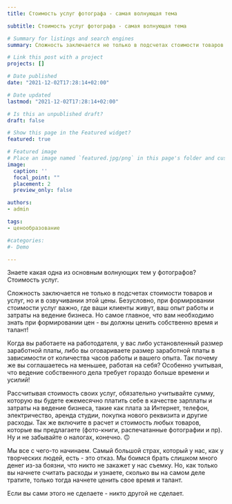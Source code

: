 ```yaml
---
title: Стоимость услуг фотографа - самая волнующая тема

subtitle: Стоимость услуг фотографа - самая волнующая тема

# Summary for listings and search engines
summary: Сложность заключается не только в подсчетах стоимости товаров и услуг, но и в озвучивании этой цены. 

# Link this post with a project
projects: []

# Date published
date: "2021-12-02T17:28:14+02:00"

# Date updated
lastmod: "2021-12-02T17:28:14+02:00"

# Is this an unpublished draft?
draft: false

# Show this page in the Featured widget?
featured: true

# Featured image
# Place an image named `featured.jpg/png` in this page's folder and customize its options here.
image:
  caption: ''
  focal_point: ""
  placement: 2
  preview_only: false

authors:
- admin

tags:
- ценообразование

#categories:
#- Demo

---
```

Знаете какая одна из основным волнующих тем у фотографов? Стоимость услуг. 

Сложность заключается не только в подсчетах стоимости товаров и услуг, но и в озвучивании этой цены. 
Безусловно, при формировании стоимости услуг важно, где ваши клиенты живут, ваш опыт работы и затраты на ведение бизнеса. 
Но самое главное, что вам необходимо знать при формировании цен - вы должны ценить собственно время и талант!

Когда вы работаете на работодателя, у вас либо установленный размер заработной платы, либо вы оговариваете размер заработной платы в зависимости от количества часов работы и вашего опыта. Так почему же вы соглашаетесь на меньшее, работая на себя? Особенно учитывая, что ведение собственного дела требует гораздо больше времени и усилий!

Рассчитывая стоимость своих услуг, обязательно учитывайте сумму, которую вы будете ежемесячно платить себе в качестве зарплаты и затраты на ведение бизнеса, такие как плата за Интернет, телефон, электричество, аренда студии, покупка нового реквизита и другие расходы. Так же включите в расчет и стоимость любых товаров, которые вы предлагаете (фото-книги, распечатанные фотографии и пр). Ну и не забывайте о налогах, конечно. 🙃

Мы все с чего-то начинаем. Самый большой страх, который у нас, как у творческих людей, есть - это отказ. Мы боимся брать слишком много денег из-за боязни, что никто не закажет у нас съемку. Но, как только вы начнете считать расходы и узнаете, сколько вы на самом деле тратите, только тогда начнете ценить свое время и талант.

Если вы сами этого не сделаете - никто другой не сделает.